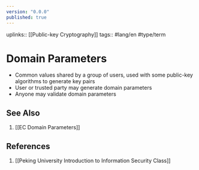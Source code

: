 ```yaml
---
version: "0.0.0"
published: true
---
```

uplinks:: [[Public-key Cryptography]]
tags:: #lang/en #type/term 
# Domain Parameters
- Common values shared by a group of users, used with some public-key algorithms to generate key pairs
- User or trusted party may generate domain parameters
- Anyone may validate domain parameters
## See Also
1. [[EC Domain Parameters]]

## References
1. [[Peking University Introduction to Information Security Class]]